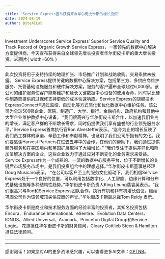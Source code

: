 ```yaml
---

title: 'Service Express宣布获得来自华尔街皮卡斯的增长投资'
date: 2024-08-19
author: ByteAILab

---
```


Investment Underscores Service Express’ Superior Service Quality and Track Record of Organic Growth
Service Express，一家领先的数据中心解决方案提供商，今天宣布获得来自全球领先增长投资者华尔街皮卡斯的重大增长投资。![图片](https://ai-techpark.com/wp-content/uploads/2024/08/Service-Express-960x540.jpg){ width=60% }

---
此次投资将用于支持持续的地理扩张、市场推广计划和战略收购。交易条款未披露。
Service Express提供关键的数据中心解决方案，包括第三方、多供应商维护服务、托管基础设施服务和硬件解决方案，服务的客户遍布全球超过6,000家。该公司的维护服务使客户能够维护和延长关键数据中心设备的使用寿命，同时以比硬件制造商提供的过保修支持更低的成本快速响应。Service Express的旗舰技术ExpressConnect®通过监控、自动化等方式简化和优化数据中心维护任务。该公司为全球500强企业、医院、制造厂、大学、银行、金融机构、政府机构和其他中大型企业维护数据中心设备。
“我们很高兴与华尔街皮卡斯合作，以加速我们业务的增长，满足客户群的不断增长需求，同时仍提供我们享有盛誉的行业领先服务水平，”Service Express首席执行官Ron Alvesteffer表示。“迄今为止的增长反映了我们员工群体的承诺、辛勤工作和奉献精神，也证明了我们公司所拥有的文化。我们要感谢Harvest Partners在过去五年中的合作，在他们的帮助下，我们通过提供额外服务和在美国境内和英国扩展取得了大幅增长。”
“我们专注于提供差异化和附加值解决方案的企业，这些企业致力于通过应对不断变化的业务需求来受益。Service Express作为一个成熟的、一流的数据中心服务平台，位于不断增长的关键后市场服务市场中，是我们投资组合中的理想选择。”华尔街皮卡斯董事总经理Doug Musicaro表示。
“在公司以客户至上的服务文化驱动下，我们相信Service Express处于一个良好的位置，可以利用包括数字化、人工智能、边缘计算和分布式基础设施等多种结构性趋势。”华尔街皮卡斯负责人King Leung裴睿英表示。“我们很高兴与Ron和Service Express团队合作，执行有机和非有机增长倡议，继续巩固公司作为该领域顶尖供应商的声誉。”华尔街皮卡斯副总裁Tom Reidy 表示。

华尔街皮卡斯是商业和技术服务方面的经验丰富的投资者，其知名投资包括Encora、Endurance International、eSentire、Evolution Data Centers、IONOS、Allied Universal、Aramark、Princeton Digital Group和Service Logic。
花旗担任华尔街皮卡斯的财务顾问，Cleary Gottlieb Steen & Hamilton担任法律顾问。

---
---
感谢阅读！如果您对AI的更多资讯感兴趣，可以查看更多AI文章：[GPTNB](https://gptnb.com)。